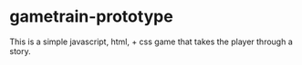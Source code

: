 # gametrain-prototype
This is a simple javascript, html, + css game that takes the player through a story.
